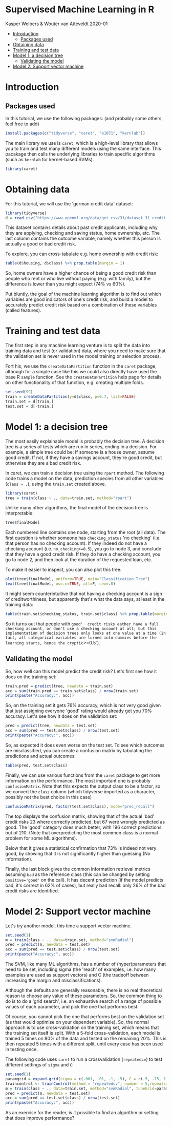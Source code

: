 Supervised Machine Learning in R
================
Kasper Welbers & Wouter van Atteveldt
2020-01

-   [Introduction](#introduction)
    -   [Packages used](#packages-used)
-   [Obtaining data](#obtaining-data)
-   [Training and test data](#training-and-test-data)
-   [Model 1: a decision tree](#model-1-a-decision-tree)
    -   [Validating the model](#validating-the-model)
-   [Model 2: Support vector machine](#model-2-support-vector-machine)

Introduction
============

Packages used
-------------

In this tutorial, we use the following packages: (and probably some others, feel free to add)

``` r
install.packages(c("tidyverse", "caret", "e1071", "kernlab"))
```

The main library we use is `caret`, which is a high-level library that allows you to train and test many different models using the same interface. This pacakage then calls the underlying libraries to train specific algorithms (such as `kernlab` for kernel-based SVMs).

``` r
library(caret)
```

Obtaining data
==============

For this tutorial, we will use the 'german credit data' dataset:

``` r
library(tidyverse)
d = read_csv("https://www.openml.org/data/get_csv/31/dataset_31_credit-g.arff") 
```

This dataset contains details about past credit applicants, including why they are applying, checking and saving status, home ownership, etc. The last column contains the outcome variable, namely whether this person is actually a good or bad credit risk.

To explore, you can cross-tabulate e.g. home ownership with credit risk:

``` r
table(d$housing, d$class) %>% prop.table(margin = 1)
```

So, home owners have a higher chance of being a good credit risk than people who rent or who live without paying (e.g. with family), but the difference is lower than you might expect (74% vs 60%).

Put bluntly, the goal of the machine learning algorithm is to find out which variables are good indicators of one's credit risk, and build a model to accurately predict credit risk based on a combination of these variables (called features).

Training and test data
======================

The first step in any machine learning venture is to split the data into training data and test (or validation) data, where you need to make sure that the validation set is never used in the model training or selection process.

Fort his, we use the `createDataPartition` function in the `caret` package, although for a simple case like this we could also directly have used the base R `sample` function. See the `createDataPartition` help page for details on other functionality of that function, e.g. creating multiple folds.

``` r
set.seed(99)
train = createDataPartition(y=d$class, p=0.7, list=FALSE)
train.set = d[train,]
test.set = d[-train,]
```

Model 1: a decision tree
========================

The most easily explainable model is probably the decision tree. A decision tree is a series of tests which are run in series, ending in a decision. For example, a simple tree could be: If someone is a house owner, assume good credit. If not, if they have a savings account, they're good credit, but otherwise they are a bad credit risk.

In caret, we can train a decision tree using the `rpart` method. The following code trains a model on the data, prediction species from all other variables (`class ~ .`), using the `train.set` created above.

``` r
library(caret)
tree = train(class ~ ., data=train.set, method="rpart")
```

Unlike many other algorithms, the final model of the decision tree is interpretable:

``` r
tree$finalModel
```

Each numbered line contains one node, starting from the root (all data). The first question is whether someone has `checking_status` 'no checking' (i.e. that person has no checking account). If they indeed do not have a checking account (i.e. `no_checking>=0.5`), you go to node 3, and conclude that they have a good credit risk. If they do have a checking account, you go to node 2, and then look at the duration of the requested loan, etc.

To make it easier to inspect, you can also plot this tree:

``` r
plot(tree$finalModel, uniform=TRUE, main="Classification Tree")
text(tree$finalModel, use.n=TRUE, all=F, cex=.8)
```

It might seem counterintuitive that not having a checking account is a sign of creditworthiness, but apparently that's what the data says, at least in the training data:

``` r
table(train.set$checking_status, train.set$class) %>% prop.table(margin=1)
```

So it turns out that people with `good'  credit risks eather have a full checking account, or don't use a checking account at all; but this implementation of decision trees only looks at one value at a time (in fact, all categorical variables are turned into dummies before the learning starts, hence the cryptic`&gt;=0.5\`).

Validating the model
--------------------

So, how well can this model predict the credit risk? Let's first see how it does on the training set:

``` r
train.pred = predict(tree, newdata = train.set)
acc = sum(train.pred == train.set$class) / nrow(train.set)
print(paste("Accuracy:", acc))
```

So, on the training set it gets 76% accuracy, which is not very good given that just assigning everyone 'good' rating would already get you 70% accuracy. Let's see how it does on the validation set:

``` r
pred = predict(tree, newdata = test.set)
acc = sum(pred == test.set$class) / nrow(test.set)
print(paste("Accuracy:", acc))
```

So, as expected it does even worse on the test set. To see which outcomes are misclassified, you can create a confusion matrix by tabulating the predictions and actual outcomes:

``` r
table(pred, test.set$class)
```

Finally, we can use various functions from the `caret` package to get more information on the performance. The most important one is probably `confusionMatrix`. Note that this expects the output class to be a factor, so we convert the `class` column (which tidyverse imported as a character, possibly not the best choice in this case)

``` r
confusionMatrix(pred, factor(test.set$class), mode="prec_recall")
```

The top displays the confusion matrix, showing that of the actual 'bad' credit risks 23 where correctly predicted, but 67 were wrongly predicted as good. The 'good' category does much better, with 196 correct predictions out of 210. (Note that overpredicting the most common class is a normal problem for some ML algorithms).

Below that it gives a statistical confirmation that 73% is indeed not very good, by showing that it is not significantly higher than guessing (No information).

Finally, the last block gives the common information retrieval metrics assuming `bad` as the reference class (this can be changed by setting `positive='good'` on the call). It has decent prediction (if the model predicts bad, it's correct in 62% of cases), but really bad recall: only 26% of the bad credit risks are identified.

Model 2: Support vector machine
===============================

Let's try another model, this time a support vector machine.

``` r
set.seed(1)
m = train(class ~ ., data=train.set, method="svmRadial")
pred = predict(m, newdata = test.set)
acc = sum(pred == test.set$class) / nrow(test.set)
print(paste("Accuracy:", acc))
```

The SVM, like many ML algorithms, has a number of (hyper)parameters that need to be set, including sigma (the 'reach' of examples, i.e. how many examples are used as support vectors) and C (the tradeoff between increasing the margin and misclassifications).

Although the defaults are generally reasonable, there is no real theoretical reason to choose any value of these parameters. So, the common thing to do is to do a 'grid search', i.e. an exhaustive search of a range of possible values of each parameter, and pick the one that performs best.

Of course, you cannot pick the one that performs best on the validation set (as that would optimise on your dependent variable). So, the normal approach is to use cross-validation on the training set, which means that the training set itself is split. With a 5-fold cross-validation, each model is trained 5 times on 80% of the data and tested on the remaining 20%. This is then repeated 5 times with a different split, until every case has been used in testing once.

The following code uses `caret` to run a crossvalidation (`repeatedcv`) to test different settings of `sigma` and `C`:

``` r
set.seed(1)
paramgrid = expand.grid(sigma = c(.001, .01, .1, .5), C = c(.5, .75, 1, 1.5, 2))
traincontrol <- trainControl(method = "repeatedcv", number = 5,repeats=5,verbose = FALSE)
m = train(class ~ ., data=train.set, method="svmRadial", tuneGrid=paramgrid, trControl=traincontrol, preProc = c("center","scale"))
pred = predict(m, newdata = test.set)
acc = sum(pred == test.set$class) / nrow(test.set)
print(paste("Accuracy:", acc))
```

As an exercise for the reader, is it possible to find an algorithm or setting that does improve performance?
